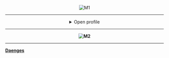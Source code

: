 <p align="center">
  <img src="https://drive.google.com/uc?export=download&id=1rDRfLlXs9XE8bRuXTrtIT0J_l7jlWRXF" alt="M1">
</p>

---

<details align="middle">
<summary>Open profile</summary>

<br />
<br />

<!-- Links to programming languages -->
<h3 align="center"><b>Languages:</h3>
<p align="center"> <a href="https://www.w3schools.com/cpp/" target="_blank"> <img src="https://raw.githubusercontent.com/devicons/devicon/master/icons/cplusplus/cplusplus-original.svg" alt="cplusplus" width="40" height="40"/> </a> <a href="https://www.w3schools.com/cs/" target="_blank"> <img src="https://raw.githubusercontent.com/devicons/devicon/master/icons/csharp/csharp-original.svg" alt="csharp" width="40" height="40"/> </a> <a href="https://golang.org" target="_blank"> <img src="https://raw.githubusercontent.com/devicons/devicon/master/icons/go/go-original.svg" alt="go" width="40" height="40"/> </a> <a href="https://kotlinlang.org" target="_blank"> <img src="https://www.vectorlogo.zone/logos/kotlinlang/kotlinlang-icon.svg" alt="kotlin" width="40" height="40"/> </a> <a href="https://www.python.org" target="_blank"> <img src="https://raw.githubusercontent.com/devicons/devicon/master/icons/python/python-original.svg" alt="python" width="40" height="40"/> </a> </p>

<!-- Links to other computer-related stuff -->
<h3 align="center"><b>Hobby Projects:</h3>
<p align="center"> <a href="https://github.com/MCCTeam/Minecraft-Console-Client" target="_blank"> <img src="https://raw.githubusercontent.com/MCCTeam/Minecraft-Console-Client/master/MinecraftClient/Resources/AppIcon.ico" alt="MCC" width="45" height="45"/> </a> <a href="https://manjaro.org/" target="_blank"> <img src="https://manjaro.org/img/logo.svg" alt="manjaro" width="40" height="40"/> </a> <a href="https://www.youtube.com/channel/UCg4XD4NzzbRNTAUoKKEa4Hw" target="_blank"> <img src="https://www.freepngimg.com/thumb/youtube/58961-area-text-brand-trademark-youtube-metroui-alt.png" alt="Youtube" width="45" height="45"/> </a></p>

<br />
<br />

---

<!-- Extend Catistics -->
<details>

<summary align="center">:chart_with_upwards_trend: Catistics :chart_with_downwards_trend:</summary>
<br />
<!-- Most used languages -->
<p align="center"> <img src="https://github-readme-stats.vercel.app/api/top-langs?username=daenges&show_icons=true&theme=dracula&locale=en&layout=compact" alt="daenges" /></p>

<!-- Github statistics -->
<p align="center"> <img src="https://github-readme-stats.vercel.app/api?username=daenges&show_icons=true&theme=dracula&cache_seconds=1800&locale=en" alt=daenges /> </p>

<!-- Commit graph -->
[![Ashutosh's github activity graph](https://activity-graph.herokuapp.com/graph?username=daenges&bg_color=282a36&color=dd6387&line=dd6387&point=ffffff&area=true&hide_border=false)](https://github.com/Daenges)
</details>


---

<!-- Extend trophies -->
<details>
<summary align="center">:trophy: Trophies :trophy:</summary>
<p align="center"> <a href="https://github.com/ryo-ma/github-profile-trophy"><img src="https://github-profile-trophy.vercel.app/?username=daenges&amp;theme=dracula" alt="daenges" /></a> </p>
</details>

---

<details>
<summary align="center"><b>You've scrolled very far. Take some rest and read a joke:</b></summary>
<br />
<p align="center">  <img src="https://readme-jokes.vercel.app/api?theme=dracula&borderColor=white" alt="README Jokes"></a>
</details>

</details>

---

<p align="center">
  <img src="https://drive.google.com/uc?export=download&id=1rsoQFibPJ4Ef4hauRxRu2J9Ba7sZ2dC0" alt="M2">
</p>

------

[Daenges](https://github.com/Daenges)
